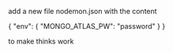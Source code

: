 add a new file nodemon.json with the content

{ "env": { "MONGO_ATLAS_PW": "password" } }

to make thinks work
